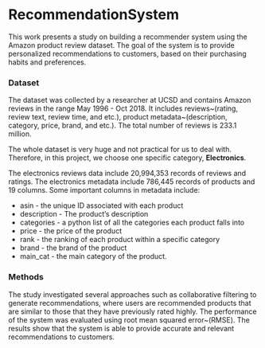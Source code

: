 # RecommendationSystem
This work presents a study on building a recommender system using the Amazon product review dataset. The goal of the system is to provide personalized recommendations to customers, based on their purchasing habits and preferences. 

### Dataset
The dataset was collected by a researcher at UCSD and contains Amazon reviews in the range May 1996 - Oct 2018. It includes reviews~(rating, review text, review time, and etc.), product metadata~(description, category, price, brand, and etc.). The total number of reviews is 233.1 million.

The whole dataset is very huge and not practical for us to deal with. Therefore, in this project, we choose one specific category, **Electronics**.

The electronics reviews data include 20,994,353 records of reviews and ratings. The electronics metadata include 786,445 records of products and 19 columns. Some important columns in metadata include:

- asin - the unique ID associated with each product
- description - The product’s description
- categories - a python list of all the categories each product falls into
- price - the price of the product
- rank - the ranking of each product within a specific category
- brand - the brand of the product
- main_cat - the main category of the product.



### Methods
The study investigated several approaches such as collaborative filtering to generate recommendations, where users are recommended products that are similar to those that they have previously rated highly. 
The performance of the system was evaluated using root mean squared error~(RMSE). The results show that the system is able to provide accurate and relevant recommendations to customers. 
